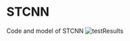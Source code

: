 # STCNN
Code and model of STCNN
![testResults](https://user-images.githubusercontent.com/35062202/114533100-21b21d00-9c80-11eb-9709-5402c1cca2e0.png)
